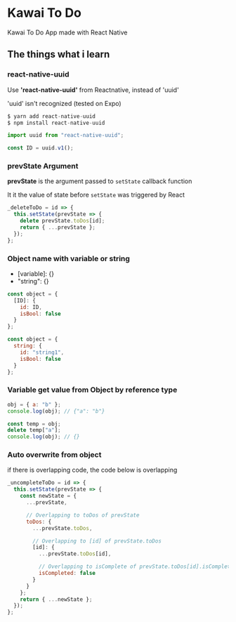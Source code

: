 # Kawai To Do

Kawai To Do App made with React Native

## The things what i learn

### react-native-uuid

Use **'react-native-uuid'** from Reactnative, instead of 'uuid'

'uuid' isn't recognized (tested on Expo)

```js
$ yarn add react-native-uuid
$ npm install react-native-uuid

import uuid from "react-native-uuid";

const ID = uuid.v1();
```

### prevState Argument

**prevState** is the argument passed to `setState` callback function

It it the value of state before `setState` was triggered by React

```js
_deleteToDo = id => {
  this.setState(prevState => {
    delete prevState.toDos[id];
    return { ...prevState };
  });
};
```

### Object name with variable or string

- \[variable]: {}
- "string": {}

```js
const object = {
  [ID]: {
    id: ID,
    isBool: false
  }
};

const object = {
  string: {
    id: "string1",
    isBool: false
  }
};
```

### Variable get value from Object by reference type

```js
obj = { a: "b" };
console.log(obj); // {"a": "b"}

const temp = obj;
delete temp["a"];
console.log(obj); // {}
```

### Auto overwrite from object

if there is overlapping code, the code below is overlapping

```js
_uncompleteToDo = id => {
  this.setState(prevState => {
    const newState = {
      ...prevState,

      // Overlapping to toDos of prevState
      toDos: {
        ...prevState.toDos,

        // Overlapping to [id] of prevState.toDos
        [id]: {
          ...prevState.toDos[id],

          // Overlapping to isComplete of prevState.toDos[id].isCompleted
          isCompleted: false
        }
      }
    };
    return { ...newState };
  });
};
```
